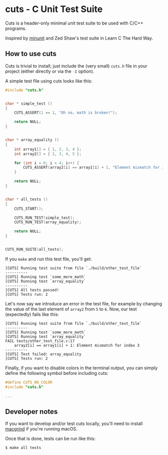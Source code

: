 # cuts - C Unit Test Suite

Cuts is a header-only minimal unit test suite to be used with C/C++ programs.

Inspired by [minunit](http://www.jera.com/techinfo/jtns/jtn002.html) and Zed Shaw's test suite in Learn C The Hard Way.


## How to use cuts

Cuts is trivial to install; just include the (very small) `cuts.h` file in your project (either directly or via the
`-I` option).

A simple test file using cuts looks like this:

```c
#include "cuts.h"


char * simple_test ()
{
    CUTS_ASSERT(1 == 1, "Oh no, math is broken!");

    return NULL;
}


char * array_equality ()
{
    int array1[] = { 1, 2, 3, 4 };
    int array2[] = { 2, 3, 4, 5 };

    for (int i = 0; i < 4; i++) {
        CUTS_ASSERT(array2[i] == array1[i] + 1, "Element mismatch for index %d", i);
    }

    return NULL;
}


char * all_tests ()
{
    CUTS_START();

    CUTS_RUN_TEST(simple_test);
    CUTS_RUN_TEST(array_equality);

    return NULL;
}


CUTS_RUN_SUITE(all_tests);
```

If you `make` and run this test file, you'll get:

```text
[CUTS] Running test suite from file `./build/other_test_file`
----------
[CUTS] Running test `some_more_math`
[CUTS] Running test `array_equality`
----------
[CUTS] All tests passed!
[CUTS] Tests run: 2
```

Let's now say we introduce an error in the test file, for example by changing the value of the last element of `array2`
from `5` to `6`. Now, our test (expectedly) fails like this:

```text
[CUTS] Running test suite from file `./build/other_test_file`
----------
[CUTS] Running test `some_more_math`
[CUTS] Running test `array_equality`
FAIL tests/other_test_file.c:17
    array2[i] == array1[i] + 1: Element mismatch for index 3
----------
[CUTS] Test failed: array_equality
[CUTS] Tests run: 2
```

Finally, if you want to disable colors in the terminal output, you can simply define the following symbol before
including cuts:

```c
#define CUTS_NO_COLOR
#include "cuts.h"

...

```

## Developer notes

If you want to develop and/or test cuts locally, you'll need to install [macgrind](https://pypi.org/project/macgrind/)
if you're running macOS.

Once that is done, tests can be run like this:

```text
$ make all tests
```
